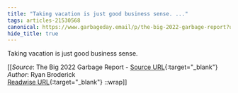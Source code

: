 ```yaml
---
title: "Taking vacation is just good business sense. ..."
tags: articles-21530568
canonical: https://www.garbageday.email/p/the-big-2022-garbage-report?utm_source=substack&utm_medium=email
hide_title: true
---
```


Taking vacation is just good business sense.


[[_Source_: The Big 2022 Garbage Report - [Source URL](https://www.garbageday.email/p/the-big-2022-garbage-report?utm_source=substack&utm_medium=email){:target="_blank"}<br>
_Author_: Ryan Broderick<br>
[Readwise URL](https://readwise.io/open/427581866){:target="_blank"}
::wrap]]